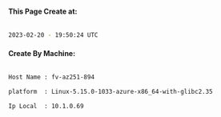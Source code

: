 
   
#### This Page Create at:

```bash

2023-02-20 - 19:50:24 UTC

```

#### Create By Machine:

```bash

Host Name : fv-az251-894

platform  : Linux-5.15.0-1033-azure-x86_64-with-glibc2.35

Ip Local  : 10.1.0.69

```

